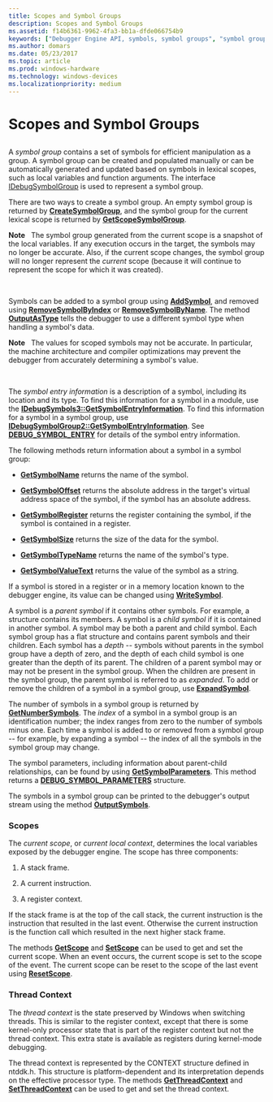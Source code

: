 ```yaml
---
title: Scopes and Symbol Groups
description: Scopes and Symbol Groups
ms.assetid: f14b6361-9962-4fa3-bb1a-dfde066754b9
keywords: ["Debugger Engine API, symbols, symbol groups", "symbol group, scopes", "Debugger Engine API, symbols, scopes", "scopes"]
ms.author: domars
ms.date: 05/23/2017
ms.topic: article
ms.prod: windows-hardware
ms.technology: windows-devices
ms.localizationpriority: medium
---
```


# Scopes and Symbol Groups


## <span id="ddk_scopes_and_symbol_groups_dbx"></span><span id="DDK_SCOPES_AND_SYMBOL_GROUPS_DBX"></span>


A *symbol group* contains a set of symbols for efficient manipulation as a group. A symbol group can be created and populated manually or can be automatically generated and updated based on symbols in lexical scopes, such as local variables and function arguments. The interface [IDebugSymbolGroup](https://msdn.microsoft.com/library/windows/hardware/ff550838) is used to represent a symbol group.

There are two ways to create a symbol group. An empty symbol group is returned by [**CreateSymbolGroup**](https://msdn.microsoft.com/library/windows/hardware/ff540093), and the symbol group for the current lexical scope is returned by [**GetScopeSymbolGroup**](https://msdn.microsoft.com/library/windows/hardware/ff548280).

**Note**   The symbol group generated from the current scope is a snapshot of the local variables. If any execution occurs in the target, the symbols may no longer be accurate. Also, if the current scope changes, the symbol group will no longer represent the *current* scope (because it will continue to represent the scope for which it was created).

 

Symbols can be added to a symbol group using [**AddSymbol**](https://msdn.microsoft.com/library/windows/hardware/ff537925), and removed using [**RemoveSymbolByIndex**](https://msdn.microsoft.com/library/windows/hardware/ff554510) or [**RemoveSymbolByName**](https://msdn.microsoft.com/library/windows/hardware/ff554518). The method [**OutputAsType**](https://msdn.microsoft.com/library/windows/hardware/ff553191) tells the debugger to use a different symbol type when handling a symbol's data.

**Note**   The values for scoped symbols may not be accurate. In particular, the machine architecture and compiler optimizations may prevent the debugger from accurately determining a symbol's value.

 

The *symbol entry information* is a description of a symbol, including its location and its type. To find this information for a symbol in a module, use the [**IDebugSymbols3::GetSymbolEntryInformation**](https://msdn.microsoft.com/library/windows/hardware/ff548484). To find this information for a symbol in a symbol group, use [**IDebugSymbolGroup2::GetSymbolEntryInformation**](https://msdn.microsoft.com/library/windows/hardware/ff548487). See [**DEBUG\_SYMBOL\_ENTRY**](https://msdn.microsoft.com/library/windows/hardware/ff541662) for details of the symbol entry information.

The following methods return information about a symbol in a symbol group:

-   [**GetSymbolName**](https://msdn.microsoft.com/library/windows/hardware/ff549121) returns the name of the symbol.

-   [**GetSymbolOffset**](https://msdn.microsoft.com/library/windows/hardware/ff549135) returns the absolute address in the target's virtual address space of the symbol, if the symbol has an absolute address.

-   [**GetSymbolRegister**](https://msdn.microsoft.com/library/windows/hardware/ff549165) returns the register containing the symbol, if the symbol is contained in a register.

-   [**GetSymbolSize**](https://msdn.microsoft.com/library/windows/hardware/ff549169) returns the size of the data for the symbol.

-   [**GetSymbolTypeName**](https://msdn.microsoft.com/library/windows/hardware/ff549188) returns the name of the symbol's type.

-   [**GetSymbolValueText**](https://msdn.microsoft.com/library/windows/hardware/ff549201) returns the value of the symbol as a string.

If a symbol is stored in a register or in a memory location known to the debugger engine, its value can be changed using [**WriteSymbol**](https://msdn.microsoft.com/library/windows/hardware/ff561457).

A symbol is a *parent symbol* if it contains other symbols. For example, a structure contains its members. A symbol is a *child symbol* if it is contained in another symbol. A symbol may be both a parent and child symbol. Each symbol group has a flat structure and contains parent symbols and their children. Each symbol has a *depth* -- symbols without parents in the symbol group have a depth of zero, and the depth of each child symbol is one greater than the depth of its parent. The children of a parent symbol may or may not be present in the symbol group. When the children are present in the symbol group, the parent symbol is referred to as *expanded*. To add or remove the children of a symbol in a symbol group, use [**ExpandSymbol**](https://msdn.microsoft.com/library/windows/hardware/ff543271).

The number of symbols in a symbol group is returned by [**GetNumberSymbols**](https://msdn.microsoft.com/library/windows/hardware/ff547975). The *index* of a symbol in a symbol group is an identification number; the index ranges from zero to the number of symbols minus one. Each time a symbol is added to or removed from a symbol group -- for example, by expanding a symbol -- the index of all the symbols in the symbol group may change.

The symbol parameters, including information about parent-child relationships, can be found by using [**GetSymbolParameters**](https://msdn.microsoft.com/library/windows/hardware/ff549146). This method returns a [**DEBUG\_SYMBOL\_PARAMETERS**](https://msdn.microsoft.com/library/windows/hardware/ff541673) structure.

The symbols in a symbol group can be printed to the debugger's output stream using the method [**OutputSymbols**](https://msdn.microsoft.com/library/windows/hardware/ff553264).

### <span id="scopes"></span><span id="SCOPES"></span>Scopes

The *current scope*, or *current local context*, determines the local variables exposed by the debugger engine. The scope has three components:

1.  A stack frame.

2.  A current instruction.

3.  A register context.

If the stack frame is at the top of the call stack, the current instruction is the instruction that resulted in the last event. Otherwise the current instruction is the function call which resulted in the next higher stack frame.

The methods [**GetScope**](https://msdn.microsoft.com/library/windows/hardware/ff548270) and [**SetScope**](https://msdn.microsoft.com/library/windows/hardware/ff556773) can be used to get and set the current scope. When an event occurs, the current scope is set to the scope of the event. The current scope can be reset to the scope of the last event using [**ResetScope**](https://msdn.microsoft.com/library/windows/hardware/ff554577).

### <span id="thread-context"></span><span id="THREAD_CONTEXT"></span>Thread Context

The *thread context* is the state preserved by Windows when switching threads. This is similar to the register context, except that there is some kernel-only processor state that is part of the register context but not the thread context. This extra state is available as registers during kernel-mode debugging.

The thread context is represented by the CONTEXT structure defined in ntddk.h. This structure is platform-dependent and its interpretation depends on the effective processor type. The methods [**GetThreadContext**](https://msdn.microsoft.com/library/windows/hardware/ff549291) and [**SetThreadContext**](https://msdn.microsoft.com/library/windows/hardware/ff556829) can be used to get and set the thread context.

 

 





